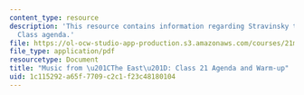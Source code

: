 ```yaml
---
content_type: resource
description: 'This resource contains information regarding Stravinsky to the present:
  Class agenda.'
file: https://ol-ocw-studio-app-production.s3.amazonaws.com/courses/21m-260-stravinsky-to-the-present-spring-2016/1c115292a65f7709c2c1f23c48180104_MIT21M_260S16_class21.pdf
file_type: application/pdf
resourcetype: Document
title: "Music from \u201CThe East\u201D: Class 21 Agenda and Warm-up"
uid: 1c115292-a65f-7709-c2c1-f23c48180104
---
```

